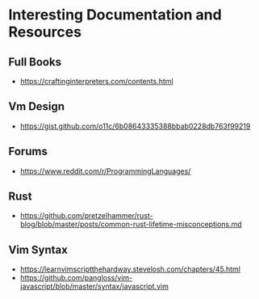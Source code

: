 Interesting Documentation and Resources
=======================================

## Full Books
- https://craftinginterpreters.com/contents.html

## Vm Design
- https://gist.github.com/o11c/6b08643335388bbab0228db763f99219

## Forums
- https://www.reddit.com/r/ProgrammingLanguages/

## Rust
- https://github.com/pretzelhammer/rust-blog/blob/master/posts/common-rust-lifetime-misconceptions.md

## Vim Syntax
- https://learnvimscriptthehardway.stevelosh.com/chapters/45.html
- https://github.com/pangloss/vim-javascript/blob/master/syntax/javascript.vim
